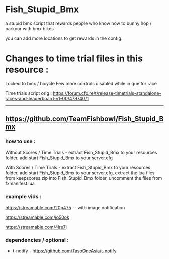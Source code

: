 # Fish_Stupid_Bmx

a stupid bmx script that rewards people who know how to bunny hop / parkour with bmx bikes

you can add more locations to get rewards in the config.

# Changes to time trial files in this resource : 

Locked to bmx / bicycle 
Few more controls disabled while in que for race


Time trials script orig : https://forum.cfx.re/t/release-timetrials-standalone-races-and-leaderboard-v1-00/479740/1

----------------------------
https://github.com/TeamFishbowl/Fish_Stupid_Bmx
----------------------------

### how to use : 

Without Scores / Time Trials - 
extract Fish_Stupid_Bmx to your resources folder, add start Fish_Stupid_Bmx to your server.cfg

With Scores / Time Trials - 
extract Fish_Stupid_Bmx to your resources folder, add start Fish_Stupid_Bmx to your server.cfg, extract the lua files from keepscores.zip into Fish_Stupid_Bmx folder, uncomment the files from fxmanifest.lua

### example vids : 

https://streamable.com/20p475 -- with image notification

https://streamable.com/jo50ok

https://streamable.com/4ire7j


### dependencies / optional :

* t-notify -  https://github.com/TasoOneAsia/t-notify






